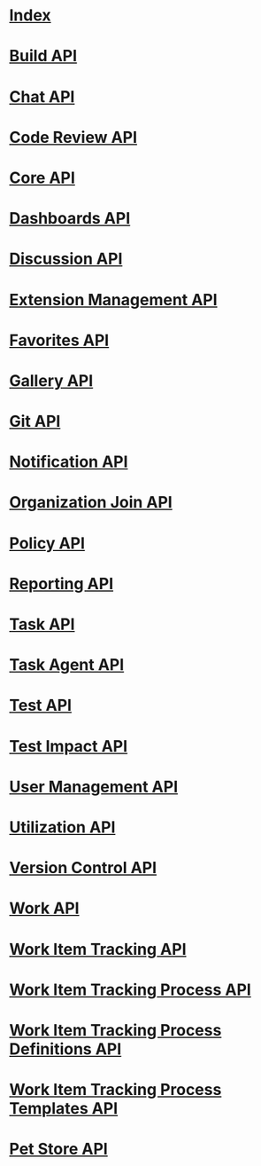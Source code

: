 # [Index](index.md)
# [Build API](build.json)
# [Chat API](chat.json)
# [Code Review API](codereview.json)
# [Core API](core.json)
# [Dashboards API](dashboard.json)
# [Discussion API](discussion.json)
# [Extension Management API](extensionmanagement.json)
# [Favorites API](favorite.json)
# [Gallery API](gallery.json)
# [Git API](git.json)
# [Notification API](notification.json)
# [Organization Join API](organizationjoin.json)
# [Policy API](policy.json)
# [Reporting API](reporting.json)
# [Task API](task.json)
# [Task Agent API](taskagent.json)
# [Test API](test.json)
# [Test Impact API](testimpact.json)
# [User Management API](usermanagement.json)
# [Utilization API](utilization.json)
# [Version Control API](tfvc.json)
# [Work API](work.json)
# [Work Item Tracking API](workitemtracking.json)
# [Work Item Tracking Process API](workitemtrackingprocess.json)
# [Work Item Tracking Process Definitions API](workitemtrackingprocessdefinitions.json)
# [Work Item Tracking Process Templates API](workitemtrackingprocesstemplate.json)
# [Pet Store API](petstore.json)
